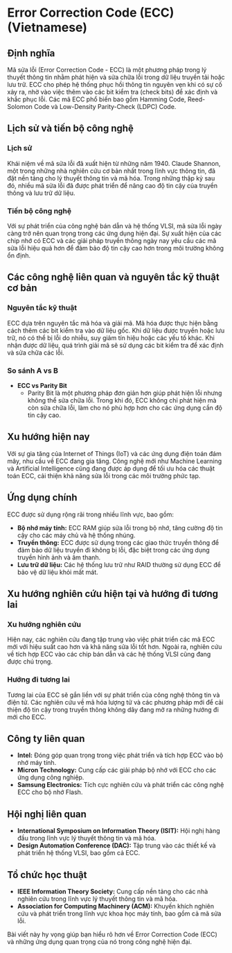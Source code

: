# Error Correction Code (ECC) (Vietnamese)

## Định nghĩa

Mã sửa lỗi (Error Correction Code - ECC) là một phương pháp trong lý thuyết thông tin nhằm phát hiện và sửa chữa lỗi trong dữ liệu truyền tải hoặc lưu trữ. ECC cho phép hệ thống phục hồi thông tin nguyên vẹn khi có sự cố xảy ra, nhờ vào việc thêm vào các bit kiểm tra (check bits) để xác định và khắc phục lỗi. Các mã ECC phổ biến bao gồm Hamming Code, Reed-Solomon Code và Low-Density Parity-Check (LDPC) Code.

## Lịch sử và tiến bộ công nghệ

### Lịch sử

Khái niệm về mã sửa lỗi đã xuất hiện từ những năm 1940. Claude Shannon, một trong những nhà nghiên cứu cơ bản nhất trong lĩnh vực thông tin, đã đặt nền tảng cho lý thuyết thông tin và mã hóa. Trong những thập kỷ sau đó, nhiều mã sửa lỗi đã được phát triển để nâng cao độ tin cậy của truyền thông và lưu trữ dữ liệu.

### Tiến bộ công nghệ

Với sự phát triển của công nghệ bán dẫn và hệ thống VLSI, mã sửa lỗi ngày càng trở nên quan trọng trong các ứng dụng hiện đại. Sự xuất hiện của các chip nhớ có ECC và các giải pháp truyền thông ngày nay yêu cầu các mã sửa lỗi hiệu quả hơn để đảm bảo độ tin cậy cao hơn trong môi trường không ổn định.

## Các công nghệ liên quan và nguyên tắc kỹ thuật cơ bản

### Nguyên tắc kỹ thuật

ECC dựa trên nguyên tắc mã hóa và giải mã. Mã hóa được thực hiện bằng cách thêm các bit kiểm tra vào dữ liệu gốc. Khi dữ liệu được truyền hoặc lưu trữ, nó có thể bị lỗi do nhiễu, suy giảm tín hiệu hoặc các yếu tố khác. Khi nhận được dữ liệu, quá trình giải mã sẽ sử dụng các bit kiểm tra để xác định và sửa chữa các lỗi.

### So sánh A vs B

- **ECC vs Parity Bit**
  - Parity Bit là một phương pháp đơn giản hơn giúp phát hiện lỗi nhưng không thể sửa chữa lỗi. Trong khi đó, ECC không chỉ phát hiện mà còn sửa chữa lỗi, làm cho nó phù hợp hơn cho các ứng dụng cần độ tin cậy cao.

## Xu hướng hiện nay

Với sự gia tăng của Internet of Things (IoT) và các ứng dụng điện toán đám mây, nhu cầu về ECC đang gia tăng. Công nghệ mới như Machine Learning và Artificial Intelligence cũng đang được áp dụng để tối ưu hóa các thuật toán ECC, cải thiện khả năng sửa lỗi trong các môi trường phức tạp.

## Ứng dụng chính

ECC được sử dụng rộng rãi trong nhiều lĩnh vực, bao gồm:

- **Bộ nhớ máy tính:** ECC RAM giúp sửa lỗi trong bộ nhớ, tăng cường độ tin cậy cho các máy chủ và hệ thống nhúng.
- **Truyền thông:** ECC được sử dụng trong các giao thức truyền thông để đảm bảo dữ liệu truyền đi không bị lỗi, đặc biệt trong các ứng dụng truyền hình ảnh và âm thanh.
- **Lưu trữ dữ liệu:** Các hệ thống lưu trữ như RAID thường sử dụng ECC để bảo vệ dữ liệu khỏi mất mát.

## Xu hướng nghiên cứu hiện tại và hướng đi tương lai

### Xu hướng nghiên cứu

Hiện nay, các nghiên cứu đang tập trung vào việc phát triển các mã ECC mới với hiệu suất cao hơn và khả năng sửa lỗi tốt hơn. Ngoài ra, nghiên cứu về tích hợp ECC vào các chip bán dẫn và các hệ thống VLSI cũng đang được chú trọng.

### Hướng đi tương lai

Tương lai của ECC sẽ gắn liền với sự phát triển của công nghệ thông tin và điện tử. Các nghiên cứu về mã hóa lượng tử và các phương pháp mới để cải thiện độ tin cậy trong truyền thông không dây đang mở ra những hướng đi mới cho ECC.

## Công ty liên quan

- **Intel:** Đóng góp quan trọng trong việc phát triển và tích hợp ECC vào bộ nhớ máy tính.
- **Micron Technology:** Cung cấp các giải pháp bộ nhớ với ECC cho các ứng dụng công nghiệp.
- **Samsung Electronics:** Tích cực nghiên cứu và phát triển các công nghệ ECC cho bộ nhớ Flash.

## Hội nghị liên quan

- **International Symposium on Information Theory (ISIT):** Hội nghị hàng đầu trong lĩnh vực lý thuyết thông tin và mã hóa.
- **Design Automation Conference (DAC):** Tập trung vào các thiết kế và phát triển hệ thống VLSI, bao gồm cả ECC.

## Tổ chức học thuật

- **IEEE Information Theory Society:** Cung cấp nền tảng cho các nhà nghiên cứu trong lĩnh vực lý thuyết thông tin và mã hóa.
- **Association for Computing Machinery (ACM):** Khuyến khích nghiên cứu và phát triển trong lĩnh vực khoa học máy tính, bao gồm cả mã sửa lỗi.

Bài viết này hy vọng giúp bạn hiểu rõ hơn về Error Correction Code (ECC) và những ứng dụng quan trọng của nó trong công nghệ hiện đại.
